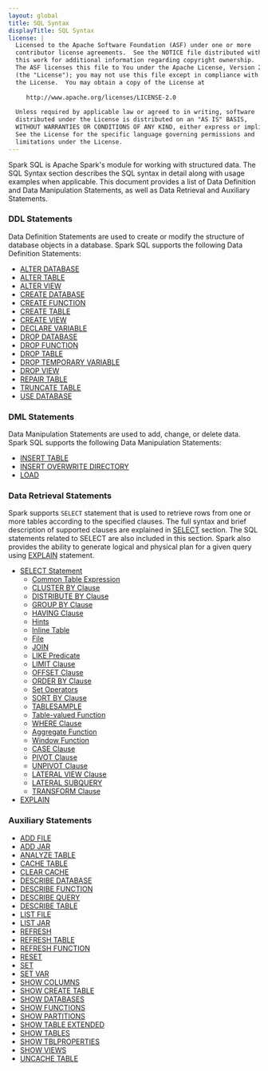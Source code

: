 ```yaml
---
layout: global
title: SQL Syntax
displayTitle: SQL Syntax
license: |
  Licensed to the Apache Software Foundation (ASF) under one or more
  contributor license agreements.  See the NOTICE file distributed with
  this work for additional information regarding copyright ownership.
  The ASF licenses this file to You under the Apache License, Version 2.0
  (the "License"); you may not use this file except in compliance with
  the License.  You may obtain a copy of the License at
 
     http://www.apache.org/licenses/LICENSE-2.0
 
  Unless required by applicable law or agreed to in writing, software
  distributed under the License is distributed on an "AS IS" BASIS,
  WITHOUT WARRANTIES OR CONDITIONS OF ANY KIND, either express or implied.
  See the License for the specific language governing permissions and
  limitations under the License.
---
```


Spark SQL is Apache Spark's module for working with structured data. The SQL Syntax section describes the SQL syntax in detail along with usage examples when applicable. This document provides a list of Data Definition and Data Manipulation Statements, as well as Data Retrieval and Auxiliary Statements.

### DDL Statements

Data Definition Statements are used to create or modify the structure of database objects in a database. Spark SQL supports the following Data Definition Statements:

 * [ALTER DATABASE](sql-ref-syntax-ddl-alter-database.html)
 * [ALTER TABLE](sql-ref-syntax-ddl-alter-table.html)
 * [ALTER VIEW](sql-ref-syntax-ddl-alter-view.html)
 * [CREATE DATABASE](sql-ref-syntax-ddl-create-database.html)
 * [CREATE FUNCTION](sql-ref-syntax-ddl-create-function.html)
 * [CREATE TABLE](sql-ref-syntax-ddl-create-table.html)
 * [CREATE VIEW](sql-ref-syntax-ddl-create-view.html)
 * [DECLARE VARIABLE](sql-ref-syntax-ddl-declare-variable.html)
 * [DROP DATABASE](sql-ref-syntax-ddl-drop-database.html)
 * [DROP FUNCTION](sql-ref-syntax-ddl-drop-function.html)
 * [DROP TABLE](sql-ref-syntax-ddl-drop-table.html)
 * [DROP TEMPORARY VARIABLE](sql-ref-syntax-ddl-drop-variable.html)
 * [DROP VIEW](sql-ref-syntax-ddl-drop-view.html)
 * [REPAIR TABLE](sql-ref-syntax-ddl-repair-table.html)
 * [TRUNCATE TABLE](sql-ref-syntax-ddl-truncate-table.html)
 * [USE DATABASE](sql-ref-syntax-ddl-usedb.html)

### DML Statements

Data Manipulation Statements are used to add, change, or delete data. Spark SQL supports the following Data Manipulation Statements:

 * [INSERT TABLE](sql-ref-syntax-dml-insert-table.html)
 * [INSERT OVERWRITE DIRECTORY](sql-ref-syntax-dml-insert-overwrite-directory.html)
 * [LOAD](sql-ref-syntax-dml-load.html)

### Data Retrieval Statements

Spark supports <code>SELECT</code> statement that is used to retrieve rows
from one or more tables according to the specified clauses. The full syntax
and brief description of supported clauses are explained in
[SELECT](sql-ref-syntax-qry-select.html) section. The SQL statements related
to SELECT are also included in this section. Spark also provides the
ability to generate logical and physical plan for a given query using
[EXPLAIN](sql-ref-syntax-qry-explain.html) statement.

 * [SELECT Statement](sql-ref-syntax-qry-select.html)
   * [Common Table Expression](sql-ref-syntax-qry-select-cte.html)
   * [CLUSTER BY Clause](sql-ref-syntax-qry-select-clusterby.html)
   * [DISTRIBUTE BY Clause](sql-ref-syntax-qry-select-distribute-by.html)
   * [GROUP BY Clause](sql-ref-syntax-qry-select-groupby.html)
   * [HAVING Clause](sql-ref-syntax-qry-select-having.html)
   * [Hints](sql-ref-syntax-qry-select-hints.html)
   * [Inline Table](sql-ref-syntax-qry-select-inline-table.html)
   * [File](sql-ref-syntax-qry-select-file.html)
   * [JOIN](sql-ref-syntax-qry-select-join.html)
   * [LIKE Predicate](sql-ref-syntax-qry-select-like.html)
   * [LIMIT Clause](sql-ref-syntax-qry-select-limit.html)
   * [OFFSET Clause](sql-ref-syntax-qry-select-offset.html)
   * [ORDER BY Clause](sql-ref-syntax-qry-select-orderby.html)
   * [Set Operators](sql-ref-syntax-qry-select-setops.html)
   * [SORT BY Clause](sql-ref-syntax-qry-select-sortby.html)
   * [TABLESAMPLE](sql-ref-syntax-qry-select-sampling.html)
   * [Table-valued Function](sql-ref-syntax-qry-select-tvf.html)
   * [WHERE Clause](sql-ref-syntax-qry-select-where.html)
   * [Aggregate Function](sql-ref-syntax-qry-select-aggregate.html)
   * [Window Function](sql-ref-syntax-qry-select-window.html)
   * [CASE Clause](sql-ref-syntax-qry-select-case.html)
   * [PIVOT Clause](sql-ref-syntax-qry-select-pivot.html)
   * [UNPIVOT Clause](sql-ref-syntax-qry-select-unpivot.html)
   * [LATERAL VIEW Clause](sql-ref-syntax-qry-select-lateral-view.html)
   * [LATERAL SUBQUERY](sql-ref-syntax-qry-select-lateral-subquery.html)
   * [TRANSFORM Clause](sql-ref-syntax-qry-select-transform.html)
 * [EXPLAIN](sql-ref-syntax-qry-explain.html)

### Auxiliary Statements

 * [ADD FILE](sql-ref-syntax-aux-resource-mgmt-add-file.html)
 * [ADD JAR](sql-ref-syntax-aux-resource-mgmt-add-jar.html)
 * [ANALYZE TABLE](sql-ref-syntax-aux-analyze-table.html)
 * [CACHE TABLE](sql-ref-syntax-aux-cache-cache-table.html)
 * [CLEAR CACHE](sql-ref-syntax-aux-cache-clear-cache.html)
 * [DESCRIBE DATABASE](sql-ref-syntax-aux-describe-database.html)
 * [DESCRIBE FUNCTION](sql-ref-syntax-aux-describe-function.html)
 * [DESCRIBE QUERY](sql-ref-syntax-aux-describe-query.html)
 * [DESCRIBE TABLE](sql-ref-syntax-aux-describe-table.html)
 * [LIST FILE](sql-ref-syntax-aux-resource-mgmt-list-file.html)
 * [LIST JAR](sql-ref-syntax-aux-resource-mgmt-list-jar.html)
 * [REFRESH](sql-ref-syntax-aux-cache-refresh.html)
 * [REFRESH TABLE](sql-ref-syntax-aux-cache-refresh-table.html)
 * [REFRESH FUNCTION](sql-ref-syntax-aux-cache-refresh-function.html)
 * [RESET](sql-ref-syntax-aux-conf-mgmt-reset.html)
 * [SET](sql-ref-syntax-aux-conf-mgmt-set.html)
 * [SET VAR](sql-ref-syntax-aux-set-var.html)
 * [SHOW COLUMNS](sql-ref-syntax-aux-show-columns.html)
 * [SHOW CREATE TABLE](sql-ref-syntax-aux-show-create-table.html)
 * [SHOW DATABASES](sql-ref-syntax-aux-show-databases.html)
 * [SHOW FUNCTIONS](sql-ref-syntax-aux-show-functions.html)
 * [SHOW PARTITIONS](sql-ref-syntax-aux-show-partitions.html)
 * [SHOW TABLE EXTENDED](sql-ref-syntax-aux-show-table.html)
 * [SHOW TABLES](sql-ref-syntax-aux-show-tables.html)
 * [SHOW TBLPROPERTIES](sql-ref-syntax-aux-show-tblproperties.html)
 * [SHOW VIEWS](sql-ref-syntax-aux-show-views.html)
 * [UNCACHE TABLE](sql-ref-syntax-aux-cache-uncache-table.html)
